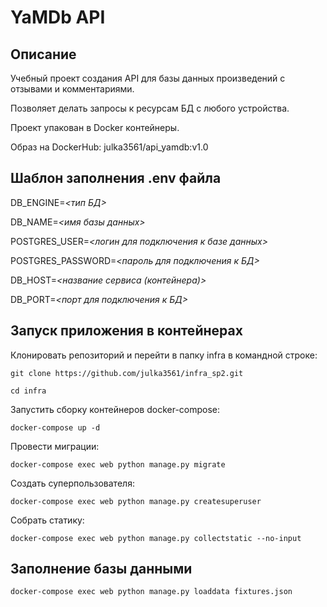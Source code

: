 # YaMDb API


## Описание

Учебный проект создания API для базы данных произведений с отзывами и комментариями. 

Позволяет делать запросы к ресурсам БД с любого устройства.

Проект упакован в Docker контейнеры.

Образ на DockerHub: julka3561/api_yamdb:v1.0

## Шаблон заполнения .env файла

DB_ENGINE=*<тип БД>*

DB_NAME=*<имя базы данных>*

POSTGRES_USER=*<логин для подключения к базе данных>*

POSTGRES_PASSWORD=*<пароль для подключения к БД>*

DB_HOST=*<название сервиса (контейнера)>*

DB_PORT=*<порт для подключения к БД>*

## Запуск приложения в контейнерах

Клонировать репозиторий и перейти в папку infra в командной строке:
```
git clone https://github.com/julka3561/infra_sp2.git
```

```
cd infra
```

Запустить сборку контейнеров docker-compose:

```
docker-compose up -d
```
Провести миграции: 

```
docker-compose exec web python manage.py migrate
```

Создать суперпользователя:

```
docker-compose exec web python manage.py createsuperuser
```
Собрать статику:

```
docker-compose exec web python manage.py collectstatic --no-input
```

## Заполнение базы данными

```
docker-compose exec web python manage.py loaddata fixtures.json 
```